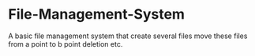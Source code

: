 # File-Management-System
A basic file management system that create several files move these files from a point to b point deletion etc.
